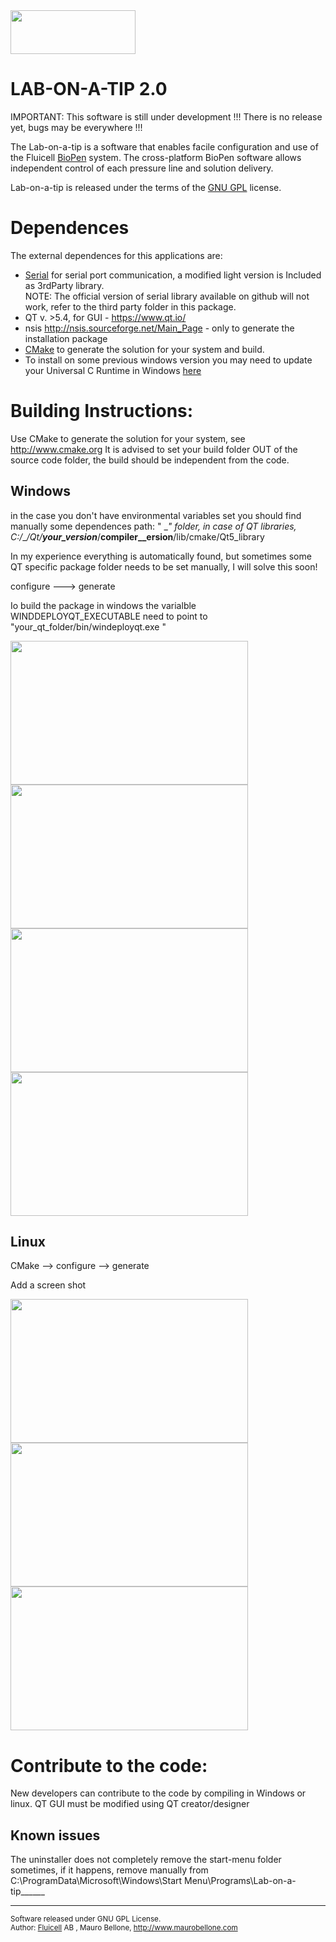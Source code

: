 <img src="https://github.com/bellonemauro/Labonatip2.0/blob/master/apps/Lab-on-a-tip/icons/fluicell_logo_BIG.png"  width="200" height="70" />

# LAB-ON-A-TIP 2.0

IMPORTANT: This software is still under development !!! There is no release yet, bugs may be everywhere !!!

The Lab-on-a-tip is a software that enables facile configuration and use of the Fluicell <a href="http://fluicell.com/thebiopensystem/">BioPen</a> system. 
The cross-platform BioPen software allows independent control of each pressure line and solution delivery.

Lab-on-a-tip is released under the terms of the <a href="https://www.gnu.org/licenses/gpl-3.0.en.html">GNU GPL</a> license. 


# Dependences

The external dependences for this applications are:
  - <a href="https://github.com/wjwwood/serial">Serial</a> for serial port communication, a modified light version is Included as 3rdParty library. <br>
    NOTE: The official version of serial library available on github will not work, refer to the third party folder in this package.
  - QT  v. >5.4, for GUI - https://www.qt.io/
  - nsis http://nsis.sourceforge.net/Main_Page - only to generate the installation package
  - <a href="http://www.cmake.org">CMake</a> to generate the solution for your system and build. 
  - To install on some previous windows version you may need to update your Universal C Runtime in Windows <a href="https://support.microsoft.com/en-us/help/2999226/update-for-universal-c-runtime-in-windows">here</a>


# Building Instructions:

Use CMake to generate the solution for your system, see http://www.cmake.org
It is advised to set your build folder OUT of the source code folder, the build should be independent from the code. 


## Windows 
in the case you don't have environmental variables set you should find manually some dependences path:
" \__\" folder, in case of QT libraries, C:/___/Qt/__your_version___/__compiler__ersion__/lib/cmake/Qt5_library 

In my experience everything is automatically found, but sometimes some QT specific package folder needs to be set manually, I will solve this soon! 

configure --->  generate

Io build the package in windows the varialble WINDDEPLOYQT_EXECUTABLE need to point to "your_qt_folder/bin/windeployqt.exe "


<img src="https://github.com/bellonemauro/Labonatip2.0/blob/master/Ext_data/labonatipWin.png"  width="380" height="230" /> <img src="https://github.com/bellonemauro/Labonatip2.0/blob/master/Ext_data/labonatipWin1.png"  width="380" height="230" /> 
<img src="https://github.com/bellonemauro/Labonatip2.0/blob/master/Ext_data/labonatipWin2.png"  width="380" height="230" /> <img src="https://github.com/bellonemauro/Labonatip2.0/blob/master/Ext_data/labonatipWin3.png"  width="380" height="230" />

## Linux 

CMake --> configure --> generate 

Add a screen shot

<img src="https://github.com/bellonemauro/Labonatip2.0/blob/master/Ext_data/labonatipUbuntu1.png"  width="380" height="230" />  <img src="https://github.com/bellonemauro/Labonatip2.0/blob/master/Ext_data/labonatipUbuntu3.png"  width="380" height="230" />
<img src="https://github.com/bellonemauro/Labonatip2.0/blob/master/Ext_data/labonatipUbuntu4.png"  width="380" height="230" />


# Contribute to the code:

New developers can contribute to the code by compiling in Windows or linux.
QT GUI must be modified using QT creator/designer


## Known issues
The uninstaller does not completely remove the start-menu folder sometimes, 
if it happens, remove manually from C:\ProgramData\Microsoft\Windows\Start Menu\Programs\Lab-on-a-tip______

---------------------------------------------------------------------
<sup> Software released under GNU GPL License. <br>
Author: <a href="http://fluicell.com/">Fluicell</a> AB , Mauro Bellone, http://www.maurobellone.com <br> </sup>
